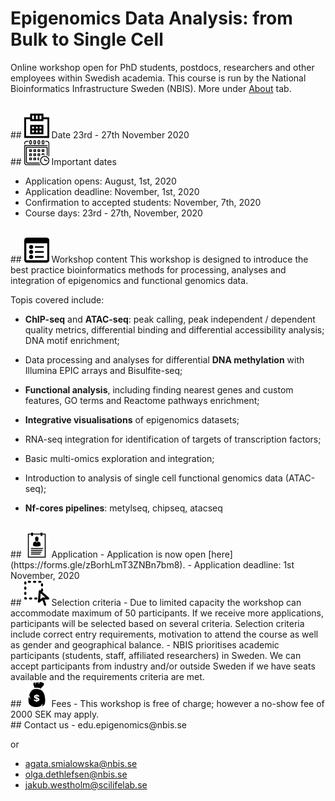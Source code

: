 # Epigenomics Data Analysis: from Bulk to Single Cell

Online workshop open for PhD students, postdocs, researchers and other employees within Swedish academia. This course is run by the National Bioinformatics Infrastructure Sweden (NBIS). More under [About](about.md) tab.

<br/>
## <img border="0" src="icons/calendar-date.png" width="40" height="40"> Date
23rd - 27th November 2020

<br/>
## <img border="0" src="icons/important-dates.png" width="40" height="40"> Important dates

- Application opens: August, 1st, 2020
- Application deadline: November, 1st, 2020
- Confirmation to accepted students: November, 7th, 2020
- Course days: 23rd - 27th, November, 2020


<br/>
## <img border="0" src="icons/content.png" width="40" height="40"> Workshop content
This workshop is designed to introduce the best practice bioinformatics methods for processing, analyses and integration of epigenomics and functional genomics data.

Topis covered include:

* **ChIP-seq** and **ATAC-seq**: peak calling, peak independent / dependent quality metrics, differential binding and differential accessibility analysis; DNA motif enrichment;

* Data processing and analyses for differential **DNA methylation** with Illumina EPIC arrays and Bisulfite-seq;
* **Functional analysis**, including finding nearest genes and custom features, GO terms and Reactome pathways enrichment;
* **Integrative visualisations** of epigenomics datasets;
* RNA-seq integration for identification of targets of transcription factors;
* Basic multi-omics exploration and integration;
* Introduction to analysis of single cell functional genomics data (ATAC-seq);
* **Nf-cores pipelines**: metylseq, chipseq, atacseq


<br/>
## <img border="0" src="icons/application.png" width="40" height="40"> Application
- Application is now open [here](https://forms.gle/zBorhLmT3ZNBn7bm8).
- Application deadline: 1st November, 2020

<br/>
## <img border="0" src="icons/selection.png" width="40" height="40"> Selection criteria
 - Due to limited capacity the workshop can accommodate maximum of 50 participants. If we receive more applications, participants will be selected based on several criteria. Selection criteria include correct entry requirements, motivation to attend the course as well as gender and geographical balance.
 - NBIS prioritises academic participants (students, staff, affiliated researchers) in Sweden. We can accept participants from industry and/or outside Sweden if we have seats available and the requirements criteria are met.

<br/>
## <img border="0" src="icons/fees.png" width="40" height="40"> Fees
- This workshop is free of charge; however a no-show fee of 2000 SEK may apply.


<br/>
## Contact us
- edu.epigenomics@nbis.se

or

- agata.smialowska@nbis.se
- olga.dethlefsen@nbis.se
- jakub.westholm@scilifelab.se



<!--

## Travel Info

Science for Life Laboratory (SciLifeLab) is located in Stockholm suburb Solna (Tomtebodavägen 23A, 171 65 Solna).

We are at number 23a on [Karolinska Solna Campus Map](https://nbisweden.github.io/workshop-archive/workshop-ChIP-seq/2018-11-07/files/karta_campus_solna_16_11_14.pdf).

The closest bus stop is called ***Karolinska Institutet Biomedicum*** (search for public transport options [here](https://sl.se/en/)).

Enter the SciLifeLab / Karolinska Institutet Science Park building. After entering, turn left and pass through the glass door to find the rooms *Air* and *Fire*, where the workshop takes place. You can ask for help in the reception if you cannot find the way.


 -->
